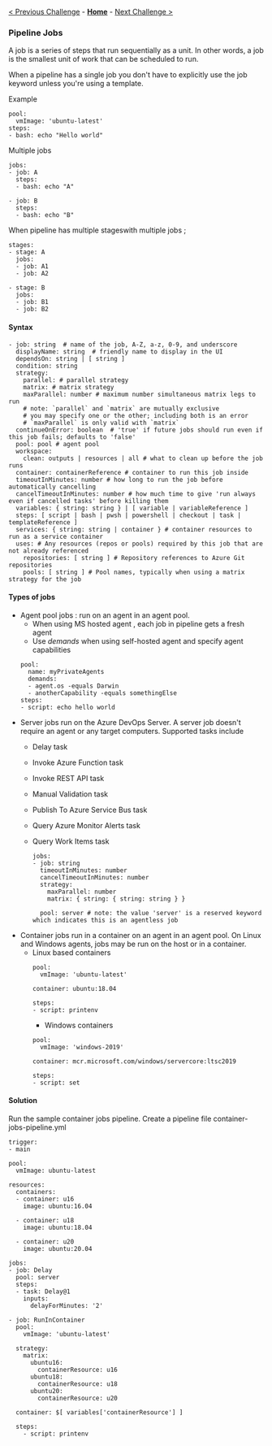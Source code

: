 [< Previous Challenge](./02-custom-pipeline.md) - **[Home](../README.md)** - [Next Challenge >](./04-dependent-jobs.md)

### Pipeline Jobs

A job is a series of steps that run sequentially as a unit. In other words, a job is the smallest unit of work that can be scheduled to run.

When a pipeline has a single job you don't have to explicitly use the job keyword unless you're using a template.

Example
```
pool:
  vmImage: 'ubuntu-latest'
steps:
- bash: echo "Hello world"
```


Multiple jobs

```
jobs:
- job: A
  steps:
  - bash: echo "A"

- job: B
  steps:
  - bash: echo "B"
```
When pipeline has multiple stageswith multiple jobs ;

```
stages:
- stage: A
  jobs:
  - job: A1
  - job: A2

- stage: B
  jobs:
  - job: B1
  - job: B2
```

#### Syntax

```
- job: string  # name of the job, A-Z, a-z, 0-9, and underscore
  displayName: string  # friendly name to display in the UI
  dependsOn: string | [ string ]
  condition: string
  strategy:
    parallel: # parallel strategy
    matrix: # matrix strategy
    maxParallel: number # maximum number simultaneous matrix legs to run
    # note: `parallel` and `matrix` are mutually exclusive
    # you may specify one or the other; including both is an error
    # `maxParallel` is only valid with `matrix`
  continueOnError: boolean  # 'true' if future jobs should run even if this job fails; defaults to 'false'
  pool: pool # agent pool
  workspace:
    clean: outputs | resources | all # what to clean up before the job runs
  container: containerReference # container to run this job inside
  timeoutInMinutes: number # how long to run the job before automatically cancelling
  cancelTimeoutInMinutes: number # how much time to give 'run always even if cancelled tasks' before killing them
  variables: { string: string } | [ variable | variableReference ] 
  steps: [ script | bash | pwsh | powershell | checkout | task | templateReference ]
  services: { string: string | container } # container resources to run as a service container
  uses: # Any resources (repos or pools) required by this job that are not already referenced
    repositories: [ string ] # Repository references to Azure Git repositories
    pools: [ string ] # Pool names, typically when using a matrix strategy for the job
```

#### Types of jobs

- Agent pool jobs : run on an agent in an agent pool.
    - When using MS hosted agent , each job in pipeline gets a fresh agent
    - Use *demands* when using self-hosted agent and specify agent capabilities
    ```
    pool:
      name: myPrivateAgents
      demands:
      - agent.os -equals Darwin
      - anotherCapability -equals somethingElse
    steps:
    - script: echo hello world
    ```
- Server jobs run on the Azure DevOps Server. A server job doesn't require an agent or any target computers. Supported tasks include
    - Delay task
    - Invoke Azure Function task
    - Invoke REST API task
    - Manual Validation task
    - Publish To Azure Service Bus task
    - Query Azure Monitor Alerts task
    - Query Work Items task
    
        ```
        jobs:
        - job: string
          timeoutInMinutes: number
          cancelTimeoutInMinutes: number
          strategy:
            maxParallel: number
            matrix: { string: { string: string } }
        
          pool: server # note: the value 'server' is a reserved keyword which indicates this is an agentless job
        ```
- Container jobs run in a container on an agent in an agent pool. On Linux and Windows agents, jobs may be run on the host or in a container.
    - Linux based containers
        ```
        pool:
          vmImage: 'ubuntu-latest'
        
        container: ubuntu:18.04
        
        steps:
        - script: printenv
        ```
        - Windows containers
        ```
        pool:
          vmImage: 'windows-2019'
        
        container: mcr.microsoft.com/windows/servercore:ltsc2019
        
        steps:
        - script: set
        ```   

#### Solution
Run the sample container jobs pipeline. Create a pipeline file container-jobs-pipeline.yml
```
trigger:
- main

pool:
  vmImage: ubuntu-latest

resources:
  containers:
  - container: u16
    image: ubuntu:16.04

  - container: u18
    image: ubuntu:18.04

  - container: u20
    image: ubuntu:20.04

jobs:
- job: Delay
  pool: server
  steps:
  - task: Delay@1
    inputs:
      delayForMinutes: '2'

- job: RunInContainer
  pool:
    vmImage: 'ubuntu-latest'

  strategy:
    matrix:
      ubuntu16:
        containerResource: u16
      ubuntu18:
        containerResource: u18
      ubuntu20:
        containerResource: u20

  container: $[ variables['containerResource'] ]

  steps:  
    - script: printenv

```



